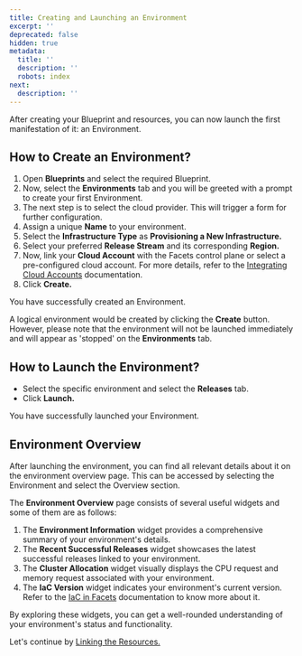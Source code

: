 ```yaml
---
title: Creating and Launching an Environment
excerpt: ''
deprecated: false
hidden: true
metadata:
  title: ''
  description: ''
  robots: index
next:
  description: ''
---
```

After creating your Blueprint and resources, you can now launch the first manifestation of it: an Environment.

## How to Create an Environment?

1. Open **Blueprints** and select the required Blueprint.
2. Now, select the **Environments** tab and you will be greeted with a prompt to create your first Environment.
3. The next step is to select the cloud provider. This will trigger a form for further configuration.
4. Assign a unique **Name** to your environment.
5. Select the **Infrastructure Type** as **Provisioning a New Infrastructure.**
6. Select your preferred **Release Stream** and its corresponding **Region.**
7. Now, link your **Cloud Account** with the Facets control plane or select a pre-configured cloud account. For more details, refer to the [Integrating Cloud Accounts](https://readme.facets.cloud/docs/integrating-cloud-accounts) documentation.
8. Click **Create.**

You have successfully created an Environment.

A logical environment would be created by clicking the **Create** button. However, please note that the environment will not be launched immediately and will appear as 'stopped' on the **Environments** tab.

## How to Launch the Environment?

- Select the specific environment and select the **Releases** tab.
- Click **Launch.**

You have successfully launched your Environment.

## Environment Overview

After launching the environment, you can find all relevant details about it on the environment overview page. This can be accessed by selecting the Environment and select the Overview section.

The **Environment Overview** page consists of several useful widgets and some of them are as follows:

1. The **Environment Information** widget provides a comprehensive summary of your environment's details.
2. The **Recent Successful Releases** widget showcases the latest successful releases linked to your environment.
3. The **Cluster Allocation** widget visually displays the CPU request and memory request associated with your environment.
4. The **IaC Version** widget indicates your environment's current version. Refer to the [IaC in Facets](https://readme.facets.cloud/docs/iac-using-facets) documentation to know more about it.

By exploring these widgets, you can get a well-rounded understanding of your environment's status and functionality.

Let's continue by [Linking the Resources.](doc:pet-clinic-linking-a-resource)